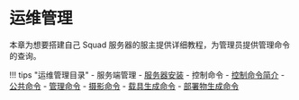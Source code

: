 # 运维管理

本章为想要搭建自己 Squad 服务器的服主提供详细教程，为管理员提供管理命令的查询。

!!! tips "运维管理目录"
    - 服务端管理
        - [服务器安装](./Installation)
    - 控制命令
        - [控制命令简介](./Command)
        - [公共命令](./Server/Command/Public)
        - [管理命令](./Server/Command/Admin)
        - [摄影命令](./Server/Command/Camera)
        - [载具生成命令](./Server/Command/Vehicle)
        - [部署物生成命令](./Server/Command/Deployable)